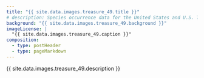 ```yaml
---
title: "{{ site.data.images.treasure_49.title }}"
# description: Species occurrence data for the United States and U.S. Territories.
background: "{{ site.data.images.treasure_49.background }}"
imageLicense: |
  "{{ site.data.images.treasure_49.caption }}"
composition:
  - type: postHeader
  - type: pageMarkdown
---
```


{{ site.data.images.treasure_49.description }}